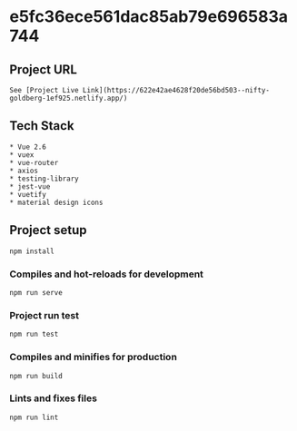 # e5fc36ece561dac85ab79e696583a744

## Project URL 
```
See [Project Live Link](https://622e42ae4628f20de56bd503--nifty-goldberg-1ef925.netlify.app/)
```

## Tech Stack 
```
* Vue 2.6
* vuex
* vue-router
* axios
* testing-library
* jest-vue
* vuetify
* material design icons
```

## Project setup
```
npm install
```

### Compiles and hot-reloads for development
```
npm run serve
```

### Project run test
```
npm run test
```

### Compiles and minifies for production
```
npm run build
```

### Lints and fixes files
```
npm run lint
```

